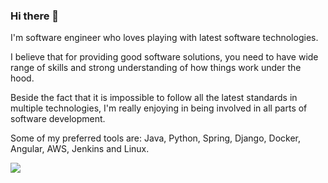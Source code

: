 ### Hi there 👋

I'm software engineer who loves playing with latest software technologies.

I believe that for providing good software solutions, you need to have wide range of skills and strong understanding of how things work under the hood.

Beside the fact that it is impossible to follow all the latest standards in multiple technologies,
I'm really enjoying in being involved in all parts of software development.

Some of my preferred tools are: Java, Python, Spring, Django, Docker, Angular, AWS, Jenkins and Linux. 

[<img src="https://img.shields.io/badge/LinkedIn-0077B5?style=for-the-badge&logo=linkedin&logoColor=white">](https://www.linkedin.com/in/ndakic/)

